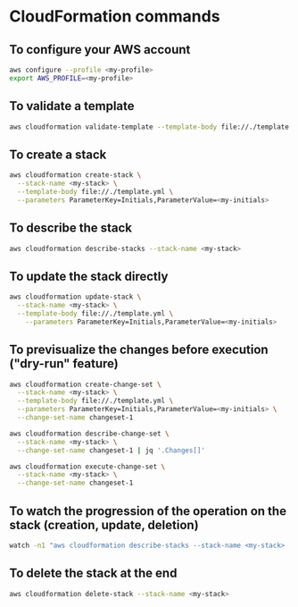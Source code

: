 # CloudFormation commands

## To configure your AWS account
```bash
aws configure --profile <my-profile>
export AWS_PROFILE=<my-profile>
```

## To validate a template
```bash
aws cloudformation validate-template --template-body file://./template.yml
```

## To create a stack
```bash
aws cloudformation create-stack \
  --stack-name <my-stack> \
  --template-body file://./template.yml \
  --parameters ParameterKey=Initials,ParameterValue=<my-initials>
```

## To describe the stack
```bash
aws cloudformation describe-stacks --stack-name <my-stack>
```

## To update the stack directly
```bash
aws cloudformation update-stack \
  --stack-name <my-stack> \
  --template-body file://./template.yml \
    --parameters ParameterKey=Initials,ParameterValue=<my-initials>
```

## To previsualize the changes before execution ("dry-run" feature)
```bash
aws cloudformation create-change-set \
  --stack-name <my-stack> \
  --template-body file://./template.yml \
  --parameters ParameterKey=Initials,ParameterValue=<my-initials> \
  --change-set-name changeset-1

aws cloudformation describe-change-set \
  --stack-name <my-stack> \
  --change-set-name changeset-1 | jq '.Changes[]'

aws cloudformation execute-change-set \
  --stack-name <my-stack> \
  --change-set-name changeset-1
```

## To watch the progression of the operation on the stack (creation, update, deletion)
```bash
watch -n1 "aws cloudformation describe-stacks --stack-name <my-stack> | jq '.Stacks[0].StackStatus'"
```

## To delete the stack at the end
```bash
aws cloudformation delete-stack --stack-name <my-stack>
```

